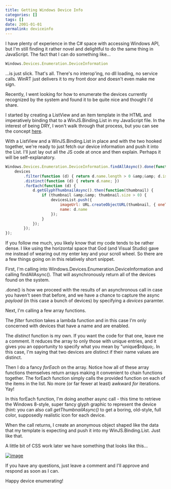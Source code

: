 ```yaml
---
title: Getting Windows Device Info
categories: []
tags: []
date: 2001-01-01
permalink: deviceinfo
---
```


I have plenty of experience in the C# space with accessing Windows API, but I'm still finding it rather novel and delightful to do the same thing in JavaScript. The fact that I can do something like...

``` js
Windows.Devices.Enumeration.DeviceInformation
```

...is just slick. That's all. There's no interop'ing, no dll loading, no service calls. WinRT just delivers it to my front door and doesn't even make me sign.

Recently, I went looking for how to enumerate the devices currently recognized by the system and found it to be quite nice and thought I'd share.

I started by creating a ListView and an item template in the HTML and imperatively binding that to a WinJS.Binding.List in my JavaScript file. In the interest of being DRY, I won't walk through that process, but you can see the concept [here](netflixstage1).

With a ListView and a WinJS.Binding.List in place and with the two hooked together, we're ready to just fetch our device information and push it into the List. I'll just lay out all the JS code at once and then explain. Perhaps it will be self-explanatory.

``` js
Windows.Devices.Enumeration.DeviceInformation.findAllAsync().done(function (devices) {
    devices
        .filter(function (d) { return d.name.length > 0 &amp;&amp; d.isEnabled; })
        .distinct(function (d) { return d.name; })
        .forEach(function (d) {
            d.getGlyphThumbnailAsync().then(function(thumbnail) {
                if (thumbnail &amp;&amp; thumbnail.size > 0) {
                    devicesList.push({
                        imageUrl: URL.createObjectURL(thumbnail, { oneTimeOnly: false }),
                        name: d.name
                    });
                }
            });
        });
});
```

If you follow me much, you likely know that my code tends to be rather dense. I like using the horizontal space that God (and Visual Studio) gave me instead of wearing out my enter key and your scroll wheel. So there are a few things going on in this relatively short snippet.

First, I'm calling into Windows.Devices.Enumeration.DeviceInformation and calling findAllAsync(). That will asynchronously return all of the devices found on the system.

.done() is how we proceed with the results of an asynchronous call in case you haven't seen that before, and we have a chance to capture the async _payload_ (in this case a bunch of devices) by specifying a _devices_ paramter.

Next, I'm calling a few array functions.

The _filter_ function takes a lambda function and in this case I'm only concerned with devices that have a name and are enabled.

The _distinct_ function is my own. If you want the code for that one, leave me a comment. It reduces the array to only those with unique entries, and it gives you an opportunity to specify what you mean by "unique$rdquo;. In this case, I'm saying that two devices are distinct if their name values are distinct.

Then I do a fancy _forEach_ on the array. Notice how all of these array functions themselves return arrays making it convenient to chain functions together. The forEach function simply calls the provided function on each of the items in the list. No more (or far fewer at least) awkward _for_ iterations. Yay!

In this forEach function, I'm doing another async call - this time to retrieve the Windows 8-style, super fancy glyph graphic to represent the device (hint: you can also call _getThumbnailAsync()_ to get a boring, old-style, full color, supposedly realistic icon for each device.

When the call returns, I create an anonymous object shaped like the data that my template is expecting and push it into my WinJS.Binding.List. Just like that.

A little bit of CSS work later we have something that looks like this...

[![](http://codefoster.blob.core.windows.net/site/image/8587aabb01e4441e9b05e9886161c6ba/deviceinfo_01_1.png "image")](http://{fix}/image.axd?picture=Windows-Live-Writer/Getting-Windows-Device-Info/3FCCC8D3/image.png)

If you have any questions, just leave a comment and I'll approve and respond as soon as I can.

Happy device enumerating!